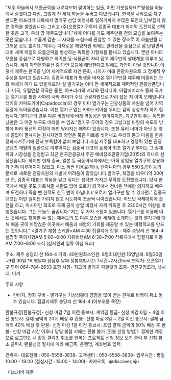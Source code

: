 "제주 하늘에서 오름군락을 내려다보며 맞이하는 일출, 어떤 기분일까요?"평생을 하늘에서 살겠다고 다짐, 그렇게 전 세계 하늘을 누비고 다녔습니다. 한국을 시작으로 지구 반대편 아프리카 대륙에서 열기구 선임 비행사로 일하기까지 수많은 도전과 남부럽지 않은 경력을 쌓았습니다. 그리고 (주)오름열기구투어 김종국 대표가 마지막 도전지로 선택한 곳은 고국, 우리 땅 제주도입니다."세계 어디를 가도 제주만큼 천의 모습을 보여주는 곳은 없습디다. 수줍게 감춘 그 자태를 조심스레 관찰할 수 있는 장소로 이 하늘만큼 너그러운 곳도 없지요."제주는 다채로운 해양자원 외에도 한라산을 중심으로 섬 단일면적 대비 세계 제일의 오름군락을 형성하는 독특한 지형새를 뽐내고 있습니다. 뿐만 아니라 오름을 중심으로 다양하고 희귀한 동·식물군이 자리 잡고 제주만의 생태계를 이루고 있습니다. 세계 자연문화유산 중 단연 으뜸에 해당한다고 말해도 과언이 아닐 것입니다.이렇게 제주는 한국을 넘어 세계적으로 자연·문화, 나아가 미래 관광자원으로 그 잠재적 우수성을 알리고 있습니다. 김종국 대표가 평생을 바쳐온 열기구만큼 제주에 어울리는 관광 매체가 어디 또 있을까요?사실 열기구는 이미 전 세계적으로 매력적인 관광상품입니다. 미국, 유럽연합 각국은 물론, 아프리카의 케냐와 탄자니아, 아랍에미리츠 등의 국가는 열기구를 통한 사파리·사막 투어가 주요 관광자원으로 자리 잡은 지 이미 오래입니다. 터키의 카파도키아(Capadoccia)의 경우 이미 열기구는 관광상품의 차원을 넘어 지역 풍광에 녹아들었습니다. 이젠 열기구 없는 카파도키아를 우리는 감히 상상조차 하기 힘듭니다."열기구의 경우 다른 비행체에 비해 역동성은 떨어지지만, 기구만이 주는 독특한 낭만은 그 어떤 누구도 따라올 수 없죠."열기구 투어의 경우 그날그날 바람의 속도와 방향에 따라 풍선의 여정이 매번 달라지는 매력이 있습니다. 또한 유리 너머가 아닌 눈 앞에 끝없이 펼쳐지는 원시자연의 향연은 묵은 피로를 씻어내고 우리의 몸과 마음을 한층 정화시켜주기에 전혀 부족함이 없어 보입니다.사실 제주를 대표하고 경쟁력 있는 관광 콘텐츠 개발의 일환으로 이루어지는 김종국 대표의 동북아 최초 열기구 투어는 그 잠재력과 시장성을 인정받고 최근 한국관광공사 주관 예비창조관광기업(2015)의 하나로 선정됐습니다. 하지만 현재 중국, 일본 등 극동아시아에서는 아직 상업용 열기구의 상용화가 전혀 이루어지지 않았고, 다소 비싼 이용료(케냐, 탄자니아의 경우 550＄/인) 등의 문제로 새로운 관광자원의 개발에 어려움이 많았습니다.열기구, 희망을 띄우다﻿약 30여 년 전, 김종국 대표는 하늘을 날고 싶다는 생각만 가지고 무작정 도전했습니다. 당시 한국에서 배울 곳도 가르쳐줄 사람도 없어 오로지 외국에서 건너온 책에만 의지하고 배우며 도전하다 죽을 뻔 한적도 한두 번이 아닙니다.'오로지 열기구만 탈 수 있다면..' 김종국 대표는 어떤 일이든 가리지 않고 시도하며 조금씩 나아갔습니다. 어느덧 국제대회에 출전을 하고, 아시아인 최초로 국제 공식 상업 비행사 자격 취득한 후 2200시간 이상을 비행했습니다. 그는 오늘도 꿈꿉니다."저는 두 가지 소원이 있습니다. 열기구를 이용해 어느 곳에서도 찾아볼 수 없는 제주도의 또 다른 모습을 세계에 소개하는 것과 열기구에 대해 배울 곳이 마땅찮은 이곳에서 배움과 체험의 기회를 제공할 수 있는 비행학교를 만드는 것입니다."
<열기구 체험 스케쥴>AM 4:30 집결지에 집결 - 제주 송당리 산 164-4설명및 주의사항AM 5:00~6:00 자유비행AM 6:30~7:00 착륙지에서 집결지로 이동AM 7:00~8:00 조식 (샴페인과 일류 아침 요리)


주소: 제주 송당리 산 164-4 가격: 40만원최소인원: 8명최대인원:16명날짜: 8월30일 ~9월 30일 *비행날짜 상담후 날짜 정함체험시간: 1시간~2시간host 연락처: 오름열기구 투어 064-784-2633
포함 사항- 최고의 열기구 파일럿의 조종- 안전구명조끼, 낚시대, 미끼

주의 사항
- 긴바지, 장화 구비 - 열기구는 기상상황에 영향을 많이 받는 관계로 비행이 취소 될수 있습니다.
집결지제주 송당리 산 164-4 (아부오름 목장)



환불규정[환불규정]- 신청 마감 7일 이전 통보시: 계약금 환급- 신청 마감 6일 ~ 4일 이전 통보시: 결제 금액의 20% 배상 후 환불- 신청 마감 3일 ~ 2일 이전 통보시: 결제 금액의 40% 배상 후 환불- 신청 마감 1일 이전 통보시: 프립 결제 금액의 50% 배상 후 환불- 신청 마감 시간 이후나 당일 불참 시에는 환불 불가
[환불 신청 방법]1. 결제한 계정으로 로그인2. 내 활동 클릭3. 취소를 원하는 프로젝트 신청 정보 보기 클릭 후 신청 취소 클릭4. 환불신청 절차에 따라 예금주, 은행명, 계좌번호 입력

연락처- 대표전화 : 050-5558-3838- 고객센터 : 050-5558-3838- 업무시간 : 평일 10:00 - 19:00 (점심시간 : 13:00 - 14:00)- 카카오톡 : @discoverjeju

  디스커버 제주

